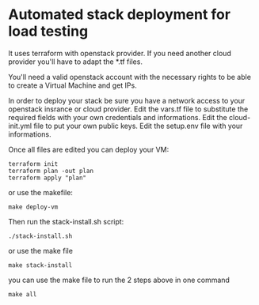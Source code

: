 # Automated stack deployment for load testing

It uses terraform with openstack provider. If you need another cloud provider you'll have to adapt
the *.tf files.

You'll need a valid openstack account with the necessary rights to be able to create a Virtual Machine
and get IPs.

In order to deploy your stack be sure you have a network access to your openstack insrance or cloud provider.
Edit the vars.tf file to substitute the required fields with your own credentials and informations.
Edit the cloud-init.yml file to put your own public keys.
Edit the setup.env file with your informations.

Once all files are edited you can deploy your VM:
```
terraform init
terraform plan -out plan
terraform apply "plan"
```

or use the makefile:
```
make deploy-vm
```

Then run the stack-install.sh script:
```
./stack-install.sh
```

or use the make file
```
make stack-install
```
you can use the make file to run the 2 steps above in one command
```
make all
```
